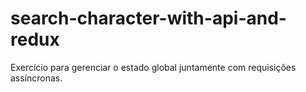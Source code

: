 # search-character-with-api-and-redux
Exercício para gerenciar o estado global juntamente com requisições assíncronas.
